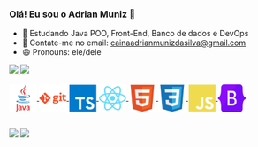 ### Olá! Eu sou o Adrian Muniz 👋

- 🌱 Estudando Java POO, Front-End, Banco de dados e DevOps
- 👯 Contate-me no email: cainaadrianmunizdasilva@gmail.com
- 😄 Pronouns: ele/dele

<div>
  <a href="https://github.com/adrianmuniz">
  <img height="180em" src="https://github-readme-stats.vercel.app/api?username=adrianmuniz&show_icons=true&theme=dark&include_all_commits=true&count_private=true"/>
  <img height="180em" src="https://github-readme-stats.vercel.app/api/top-langs/?username=adrianmuniz&layout=compact&langs_count=7&theme=dark"/>
</div>
  
  <div style="display: inline_block"><br>
    <img align="center" height="50" width="50" src="https://github.com/devicons/devicon/blob/master/icons/java/java-original-wordmark.svg">
    <img align="center" height="50" width="50" src="https://github.com/devicons/devicon/blob/master/icons/git/git-plain-wordmark.svg">
    <img align="center" height="50" width="50" src="https://github.com/devicons/devicon/blob/master/icons/typescript/typescript-plain.svg">
    <img align="center" height="50" width="50" src="https://github.com/devicons/devicon/blob/master/icons/react/react-original.svg">
    <img align="center" height="50" width="50" src="https://github.com/devicons/devicon/blob/master/icons/html5/html5-original.svg">
    <img align="center" height="50" width="50" src="https://raw.githubusercontent.com/devicons/devicon/master/icons/css3/css3-original.svg">
    <img align="center" height="50" width="50" src="https://raw.githubusercontent.com/devicons/devicon/master/icons/javascript/javascript-plain.svg">
    <img align="center" height="50" width="50" src="https://github.com/devicons/devicon/blob/master/icons/bootstrap/bootstrap-original.svg">
</div>
  
  ##
  
  <div>
   <a href = "mailto:cainaadrianmunizdasilva@gmail.com"><img src="https://img.shields.io/badge/-Gmail-%23333?style=for-the-badge&logo=gmail&logoColor=red" target="_blank"></a>
  <a href="https://www.linkedin.com/in/adrianmuniz/" target="_blank"><img src="https://img.shields.io/badge/-LinkedIn-%230077B5?style=for-the-badge&logo=linkedin&logoColor=white" target="_blank"></a> 
  <div>  
